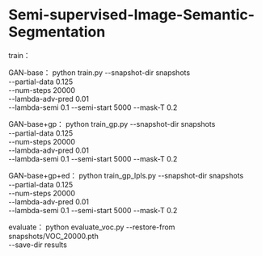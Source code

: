 # Semi-supervised-Image-Semantic-Segmentation
train：

GAN-base：
python train.py --snapshot-dir snapshots \
                --partial-data 0.125 \
                --num-steps 20000 \
                --lambda-adv-pred 0.01 \
                --lambda-semi 0.1 --semi-start 5000 --mask-T 0.2

GAN-base+gp：
python train_gp.py --snapshot-dir snapshots \
                --partial-data 0.125 \
                --num-steps 20000 \
                --lambda-adv-pred 0.01 \
                --lambda-semi 0.1 --semi-start 5000 --mask-T 0.2

GAN-base+gp+ed：
python train_gp_lpls.py --snapshot-dir snapshots \
                --partial-data 0.125 \
                --num-steps 20000 \
                --lambda-adv-pred 0.01 \
                --lambda-semi 0.1 --semi-start 5000 --mask-T 0.2

evaluate：
python evaluate_voc.py --restore-from snapshots/VOC_20000.pth \
                       --save-dir results
